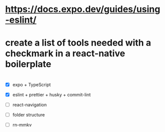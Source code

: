 # https://docs.expo.dev/guides/using-eslint/

# create a list of tools needed with a checkmark in a react-native boilerplate
#
- [x] expo + TypeScript
- [x] eslint + prettier + husky + commit-lint
- [ ] react-navigation
- [ ] folder structure
- [ ] rn-mmkv

